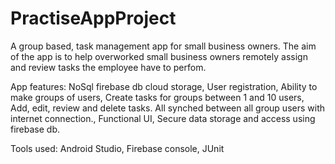 # PractiseAppProject


A group based, task management app for small business owners. The aim of the app is to help overworked
small business owners remotely assign and review tasks the employee have to perfom. 

App features:
NoSql firebase db cloud storage,
User registration,
Ability to make groups of users,
Create tasks for groups between 1 and 10 users,
Add, edit, review and delete tasks. All synched between all group users with internet connection.,
Functional UI,
Secure data storage and access using firebase db.

Tools used:
Android Studio,
Firebase console,
JUnit
